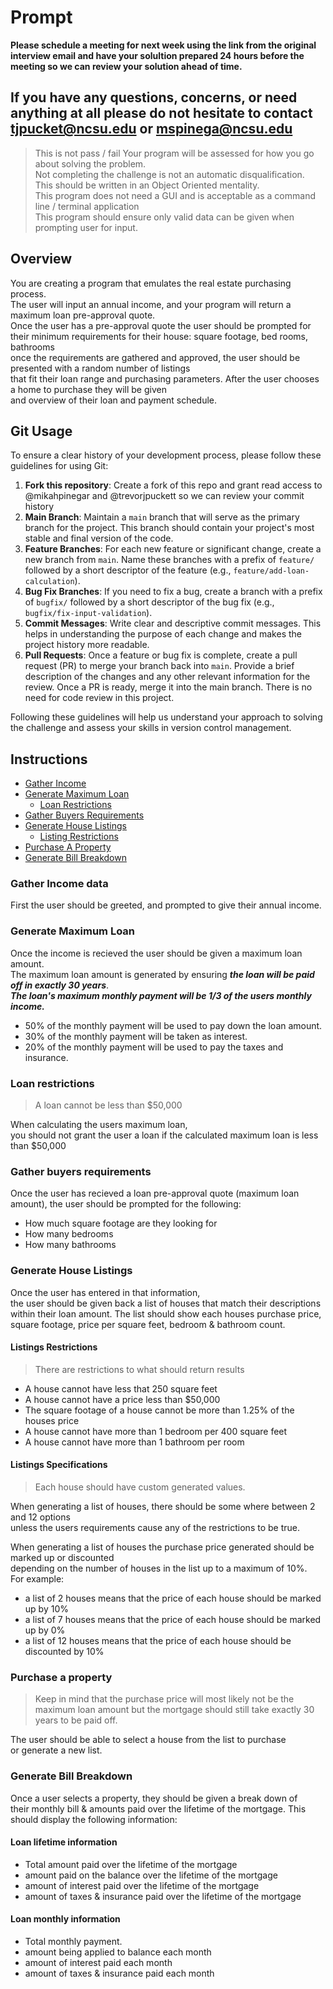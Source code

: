 # Prompt  
**Please schedule a meeting for next week using the link from the original interview email and have your solultion prepared 24 hours before the meeting so we can review your solution ahead of time.** 

## If you have any questions, concerns, or need anything at all please do not hesitate to contact tjpucket@ncsu.edu or mspinega@ncsu.edu

> This is not pass / fail Your program will be assessed for how you go about solving the problem.  
> Not completing the challenge is not an automatic disqualification.  
> This should be written in an Object Oriented mentality.  
> This program does not need a GUI and is acceptable as a command line / terminal application  
> This program should ensure only valid data can be given when prompting user for input.

## Overview

You are creating a program that emulates the real estate purchasing process.  
The user will input an annual income, and your program will return a maximum loan pre-approval quote.  
Once the user has a pre-approval quote the user should be prompted for their minimum requirements for their house: square footage, bed rooms, bathrooms  
once the requirements are gathered and approved, the user should be presented with a random number of listings  
that fit their loan range and purchasing parameters. After the user chooses a home to purchase they will be given  
and overview of their loan and payment schedule.

## Git Usage

To ensure a clear history of your development process, please follow these guidelines for using Git:
1. **Fork this repository**: Create a fork of this repo and grant read access to @mikahpinegar and @trevorjpuckett so we can review your commit history
2. **Main Branch**: Maintain a `main` branch that will serve as the primary branch for the project. This branch should contain your project's most stable and final version of the code.
3. **Feature Branches**: For each new feature or significant change, create a new branch from `main`. Name these branches with a prefix of `feature/` followed by a short descriptor of the feature (e.g., `feature/add-loan-calculation`).
4. **Bug Fix Branches**: If you need to fix a bug, create a branch with a prefix of `bugfix/` followed by a short descriptor of the bug fix (e.g., `bugfix/fix-input-validation`).
5. **Commit Messages**: Write clear and descriptive commit messages. This helps in understanding the purpose of each change and makes the project history more readable.
6. **Pull Requests**: Once a feature or bug fix is complete, create a pull request (PR) to merge your branch back into `main`. Provide a brief description of the changes and any other relevant information for the review. Once a PR is ready, merge it into the main branch. There is no need for code review in this project.

Following these guidelines will help us understand your approach to solving the challenge and assess your skills in version control management.

## Instructions

* [Gather Income](#gather-income-data)
* [Generate Maximum Loan](#generate-maximum-loan)
    * [Loan Restrictions](#loan-restrictions)
* [Gather Buyers Requirements](#gather-buyers-requirements)
* [Generate House Listings](#generate-house-listings)
  * [Listing Restrictions](#listings-restrictions)
* [Purchase A Property](#purchase-a-property)
* [Generate Bill Breakdown](#generate-bill-breakdown)

### Gather Income data
First the user should be greeted, and prompted to give their annual income. 

### Generate Maximum Loan

Once the income is recieved the user should be given a maximum loan amount.  
The maximum loan amount is generated by ensuring ***the loan will be paid off in exactly 30 years***.  
***The loan's maximum monthly payment will be 1/3 of the users monthly income.***
* 50% of the monthly payment will be used to pay down the loan amount.
* 30% of the monthly payment will be taken as interest.
* 20% of the monthly payment will be used to pay the taxes and insurance.

### Loan restrictions
> A loan cannot be less than $50,000  

When calculating the users maximum loan,  
you should not grant the user a loan if the calculated maximum loan is less than $50,000

### Gather buyers requirements
Once the user has recieved a loan pre-approval quote (maximum loan amount), the user should be prompted for the following:  
* How much square footage are they looking for
* How many bedrooms
* How many bathrooms

### Generate House Listings
Once the user has entered in that information,  
the user should be given back a list of houses that match their descriptions within their loan amount.
The list should show each houses purchase price, square footage, price per square feet, bedroom & bathroom count.

#### Listings Restrictions
> There are restrictions to what should return results  

* A house cannot have less that 250 square feet  
* A house cannot have a price less than $50,000
* The square footage of a house cannot be more than 1.25% of the houses price
* A house cannot have more than 1 bedroom per 400 square feet
* A house cannot have more than 1 bathroom per room

#### Listings Specifications

> Each house should have custom generated values.  

When generating a list of houses, there should be some where between 2 and 12 options  
unless the users requirements cause any of the restrictions to be true.  

When generating a list of houses the purchase price generated should be marked up or discounted  
depending on the number of houses in the list up to a maximum of 10%.  
For example:  
* a list of 2 houses means that the price of each house should be marked up by 10%
* a list of 7 houses means that the price of each house should be marked up by 0%
* a list of 12 houses means that the price of each house should be discounted by 10%


### Purchase a property
> Keep in mind that the purchase price will most likely not be the maximum loan amount
> but the mortgage should still take exactly 30 years to be paid off.

The user should be able to select a house from the list to purchase  
or generate a new list. 

### Generate Bill Breakdown
Once a user selects a property, they should be given a break down of  
their monthly bill & amounts paid over the lifetime of the mortgage.
This should display the following information:  
#### Loan lifetime information 
* Total amount paid over the lifetime of the mortgage
* amount paid on the balance over the lifetime of the mortgage
* amount of interest paid over the lifetime of the mortgage
* amount of taxes & insurance paid over the lifetime of the mortgage  
#### Loan monthly information
* Total monthly payment.
* amount being applied to balance each month
* amount of interest paid each month
* amount of taxes & insurance paid each month
